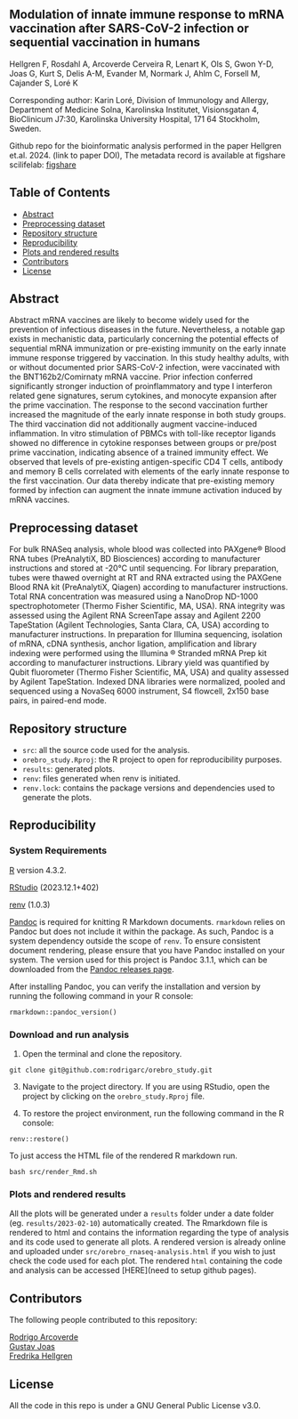 ## Modulation of innate immune response to mRNA vaccination after SARS-CoV-2 infection or sequential vaccination in humans
Hellgren F, Rosdahl A, Arcoverde Cerveira R, Lenart K, Ols S, Gwon Y-D, Joas G, Kurt S, Delis A-M, Evander M, Normark J, Ahlm C, Forsell M, Cajander S, Loré K

Corresponding author: Karin Loré, Division of Immunology and Allergy, Department of Medicine Solna, Karolinska Institutet, Visionsgatan 4, BioClinicum J7:30, Karolinska University Hospital, 171 64 Stockholm, Sweden.

Github repo for the bioinformatic analysis performed in the paper Hellgren et.al. 2024. (link to paper DOI), 
The metadata record is available at figshare scilifelab: [figshare](https://doi.org/10.17044/scilifelab.24941913)

## Table of Contents
* [Abstract](#abstract)
* [Preprocessing dataset](#preprocessing-dataset)
* [Repository structure](#repository-structure)
* [Reproducibility](#reproducibility)
* [Plots and rendered results](#plots-and-rendered-results)
* [Contributors](contributers)
* [License](#license)

## Abstract

Abstract mRNA vaccines are likely to become widely used for the prevention of infectious diseases in the future. Nevertheless, a notable gap exists in mechanistic data, particularly concerning the potential effects of sequential mRNA immunization or pre-existing immunity on the early innate immune response triggered by vaccination. In this study healthy adults, with or without documented prior SARS-CoV-2 infection, were vaccinated with the BNT162b2/Comirnaty mRNA vaccine. Prior infection conferred significantly stronger induction of proinflammatory and type I interferon related gene signatures, serum cytokines, and monocyte expansion after the prime vaccination. The response to the second vaccination further increased the magnitude of the early innate response in both study groups. The third vaccination did not additionally augment vaccine-induced inflammation. In vitro stimulation of PBMCs with toll-like receptor ligands showed no difference in cytokine responses between groups or pre/post prime vaccination, indicating absence of a trained immunity effect. We observed that levels of pre-existing antigen-specific CD4 T cells, antibody and memory B cells correlated with elements of the early innate response to the first vaccination. Our data thereby indicate that pre-existing memory formed by infection can augment the innate immune activation induced by mRNA vaccines.

## Preprocessing dataset

For bulk RNASeq analysis, whole blood was collected into PAXgene® Blood RNA tubes (PreAnalytiX, BD Biosciences) according to manufacturer instructions and stored at -20°C until sequencing. For library preparation, tubes were thawed overnight at RT and RNA extracted using the PAXGene Blood RNA kit (PreAnalytiX, Qiagen) according to manufacturer instructions. Total RNA concentration was measured using a NanoDrop ND-1000 spectrophotometer (Thermo Fisher Scientific, MA, USA). RNA integrity was assessed using the Agilent RNA ScreenTape assay and Agilent 2200 TapeStation (Agilent Technologies, Santa Clara, CA, USA) according to manufacturer instructions. In preparation for Illumina sequencing, isolation of mRNA, cDNA synthesis, anchor ligation, amplification and library indexing were performed using the Illumina ® Stranded mRNA Prep kit according to manufacturer instructions. Library yield was quantified by Qubit fluorometer (Thermo Fisher Scientific, MA, USA) and quality assessed by Agilent TapeStation. Indexed DNA libraries were normalized, pooled and sequenced using a NovaSeq 6000 instrument, S4 flowcell, 2x150 base pairs, in paired-end mode.


## Repository structure
 - `src`: all the source code used for the analysis.
 - `orebro_study.Rproj`: the R project to open for reproducibility purposes.
 - `results`: generated plots.
 - `renv`: files generated when renv is initiated.
 - `renv.lock`: contains the package versions and dependencies used to generate the plots.

## Reproducibility

### System Requirements

[R](https://www.r-project.org/) version 4.3.2.

[RStudio](https://posit.co/download/rstudio-desktop/) (2023.12.1+402)

[renv](https://rstudio.github.io/renv/index.html) (1.0.3)

[Pandoc](https://pandoc.org/) is required for knitting R Markdown documents. `rmarkdown` relies on Pandoc but does not include it within the package. As such, Pandoc is a system dependency outside the scope of `renv`. To ensure consistent document rendering, please ensure that you have Pandoc installed on your system. The version used for this project is Pandoc 3.1.1, which can be downloaded from the [Pandoc releases page](https://github.com/jgm/pandoc/releases/tag/3.1.1).

After installing Pandoc, you can verify the installation and version by running the following command in your R console:

`rmarkdown::pandoc_version()`

### Download and run analysis

1. Open the terminal and clone the repository.
```
git clone git@github.com:rodrigarc/orebro_study.git
```

3. Navigate to the project directory. If you are using RStudio, open the project by clicking on the `orebro_study.Rproj` file.

4. To restore the project environment, run the following command in the R console:
```
renv::restore()
```

To just access the HTML file of the rendered R markdown run.
```
bash src/render_Rmd.sh
```

### Plots and rendered results

All the plots will be generated under a `results` folder under a date folder (eg. `results/2023-02-10`) automatically created. The Rmarkdown file is rendered to html and contains the information regarding the type of analysis and its code used to generate all plots. A rendered version is already online and uploaded under `src/orebro_rnaseq-analysis.html` if you wish to just check the code used for each plot. The rendered `html` containing the code and analysis can be accessed [HERE](need to setup github pages).

##  Contributors
The following people contributed to this repository:

[Rodrigo Arcoverde](https://github.com/rodrigarc)<br />
[Gustav Joas](https://github.com/GustavDavid)<br />
[Fredrika Hellgren](https://github.com/fredrihel)

## License

All the code in this repo is under a GNU General Public License v3.0.
